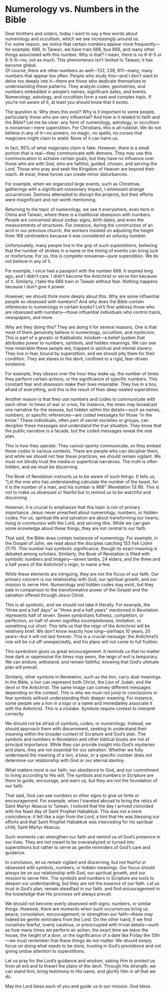 # Numerology vs. Numbers in the Bible

Dear brothers and sisters, today I want to say a few words about numerology and occultism, which we see increasingly around us.  
For some reason, we notice that certain numbers appear more frequently—for example, 666. In Taiwan, we have train 666, bus 666, and many other things associated with this number. Why is that? I mean, there is no 6-6-5 or 6-5-6—no, not as much. This phenomenon isn’t limited to Taiwan; it has become global.  
Of course, there are other numbers as well—133, 239, 911—many, many numbers that appear too often. People who study this—and I don’t want to delve too deeply into it—there are those who dedicate themselves to understanding these patterns. They analyze codes, geometries, and numbers embedded in people’s names, significant dates, and events. Numerology, astrology, and occultism form a vast and complex topic. If you’re not aware of it, at least you should know that it exists.  

The question is: Why does this exist? Why is it important to some people, particularly those who are very influential? And how is it related to faith and the Bible? Let me be clear: any form of numerology, astrology, or occultism is nonsense—mere superstition. For Christians, this is all rubbish. We do not believe in any of it—no powers, no magic, no spells, no curses that magicians might claim to wield. None of it can harm us.  

In fact, 95% of what magicians claim is fake. However, there is a small portion that is real—they communicate with demons. They may use this communication to achieve certain goals, but they have no influence over those who are with God, who are faithful, guided, chosen, and serving the Lord. Those who pray and seek the Kingdom of Heaven are beyond their reach. At most, these forces can create minor disturbances.  

For example, when we organized large events, such as Christmas gatherings with a significant missionary impact, I witnessed strange occurrences. Demons attempted to disrupt the projects, but their efforts were insignificant and not worth mentioning.  

Returning to the topic of numerology, we see it everywhere, even here in China and Taiwan, where there is a traditional obsession with numbers. People are concerned about zodiac signs, birth dates, and even the measurements of structures. For instance, during the construction of an arch in our previous church, the workers insisted on adjusting the height from 168 centimeters because it was considered an unlucky number.  

Unfortunately, many people live in the grip of such superstitions, believing that the number of strokes in a name or the timing of events can bring luck or misfortune. For us, this is complete nonsense—pure superstition. We do not believe in any of it.  

For example, I once had a passport with the number 666. It expired long ago, and I didn’t care. I didn’t become the Antichrist or serve him because of it. Similarly, I take the 666 train in Taiwan without fear. Nothing happens because I don’t give it power.  

However, we should think more deeply about this. Why are some influential people so obsessed with numbers? And why does the Bible contain references to numerology in certain books? Let’s first address those who are obsessed with numbers—those influential individuals who control trains, newspapers, and more.

Why are they doing this? They are doing it for several reasons. One is that most of them genuinely believe in numerology, occultism, and mysticism. This is part of a gnostic or Kabbalistic mindset—a belief system that attributes power to numbers, symbols, and hidden meanings. We can see how miserable these people are, trapped in spiritual and mental slavery. They live in fear, bound by superstition, and we should pity them for their condition. They are slaves to the devil, confined to a rigid, fear-driven existence.  

For example, they obsess over the hour they wake up, the number of times they perform certain actions, or the significance of specific numbers. This constant fear and obsession make their lives miserable. They live in a box, afraid of everything, and this is the result of their deep-seated superstition.  

Another reason is that they use numbers and codes to communicate with each other. In times of war or crisis, for instance, the news may broadcast one narrative for the masses, but hidden within the details—such as names, numbers, or specific references—are coded messages for those "in the know." These individuals, often part of secret societies or groups, can decipher these messages and understand the true situation. They know that the public narrative is a facade, but the coded messages reveal the real plan.  

This is how they operate. They cannot openly communicate, so they embed these codes in various contexts. There are people who can decipher them, and while we should not fear these practices, we should remain vigilant. We must not blindly trust the media or superficial narratives. The truth is often hidden, and we must be discerning.  

The Book of Revelation instructs us to be aware of such things. It tells us, "Let the one who has understanding calculate the number of the beast, for it is the number of a man, and his number is 666" (Revelation 13:18). This is not to make us obsessed or fearful but to remind us to be watchful and discerning.  

However, it is crucial to emphasize that this topic is not of primary importance. Jesus never preached about numerology, numbers, or hidden codes. For us, spiritual life and salvation are about transforming our hearts, living in communion with the Lord, and serving Him. While we can gain some knowledge about these things, they are not central to our faith.  

That said, the Bible does contain instances of numerology. For example, in the Gospel of John, we read about the disciples catching 153 fish (John 21:11). This number has symbolic significance, though its exact meaning is debated among scholars. Similarly, the Book of Revelation is filled with symbolic numbers and imagery—seven lambs, 24 elders, and the three and a half years of the Antichrist's reign, to name a few.  

While these elements are intriguing, they are not the focus of our faith. Our primary concern is our relationship with God, our spiritual growth, and our mission to serve Him. Numerology and hidden codes may exist, but they pale in comparison to the transformative power of the Gospel and the salvation offered through Jesus Christ.

This is all symbolic, and we should not take it literally. For example, the "three and a half days" or "three and a half years" mentioned in Revelation represents half of seven. Seven symbolizes fullness, completion, or perfection, so half of seven signifies incompleteness, limitation, or something cut short. This tells us that the reign of the Antichrist will be relatively brief. We don’t know exactly how long—perhaps 10 years, 20 years—but it will not last forever. This is a crucial message: the Antichrist’s rule will be cut off unexpectedly, and his plans will not come to full fruition.  

This symbolism gives us great encouragement. It reminds us that no matter how dark or oppressive the times may seem, the reign of evil is temporary. We can endure, withstand, and remain faithful, knowing that God’s ultimate plan will prevail.  

Similarly, other symbols in Revelation, such as the lion, carry dual meanings. In the Bible, a lion can represent both Christ, the Lion of Judah, and the devil or the Antichrist. The same image can convey different messages depending on the context. This is why we must not jump to conclusions or fear symbols without understanding their deeper meaning. For instance, some people see a lion in a logo or a name and immediately associate it with the Antichrist. This is a mistake. Symbols require context to interpret correctly.  

We should not be afraid of symbols, codes, or numerology. Instead, we should approach them with discernment, seeking to understand their meaning within the broader context of Scripture and God’s plan. The symbols and numbers in Revelation and other biblical books are not of principal importance. While they can provide insight into God’s mysteries and plans, they are not essential for our salvation. Whether we fully understand the meaning of a lion, a bear, or a specific number does not determine our relationship with God or our eternal destiny.  

What matters most is our faith, our obedience to God, and our commitment to living according to His will. The symbols and numbers in Scripture are there to guide, encourage, and warn us, but they are not the foundation of our faith.  

That said, God can use numbers or other signs to give us hints or encouragement. For example, when I traveled abroad to bring the relics of Saint Martyr Abacus to Taiwan, I noticed that the day I arrived coincided with the feast day of Saint Prophet Habakkuk. This was not a mere coincidence; it felt like a sign from the Lord, a hint that He was blessing our efforts and that Saint Prophet Habakkuk was interceding for his spiritual child, Saint Martyr Abacus.  

Such moments can strengthen our faith and remind us of God’s presence in our lives. They are not meant to be overanalyzed or turned into superstitions but rather to serve as gentle reminders of God’s care and guidance.  

In conclusion, let us remain vigilant and discerning, but not fearful or obsessed with symbols, numbers, or hidden meanings. Our focus should always be on our relationship with God, our spiritual growth, and our mission to serve Him. The symbols and numbers in Scripture are tools to deepen our understanding, but they are not the essence of our faith. Let us trust in God’s plan, remain steadfast in our faith, and find encouragement in the knowledge that His promises will always prevail.

We should not become overly obsessed with signs, numbers, or similar things. However, there are moments when such occurrences bring us peace, consolation, encouragement, or strengthen our faith—these may indeed be gentle reminders from the Lord. On the other hand, if we find ourselves fearful, overly cautious, or preoccupied with trivial details—such as how many times we perform an action, the exact time we leave the house, the height of a door, or the significance of a date like Friday the 13th—we must remember that these things do not matter. We should simply focus on doing what needs to be done, trusting in God’s providence and not giving undue attention to superstitions.  

Let us pray for the Lord’s guidance and wisdom, asking Him to protect us from all evil and to thwart the plans of the devil. Through His strength, we can stand firm, bring testimony to His name, and glorify Him in all that we do.  

May the Lord bless each of you and guide us in our mission. God bless.

